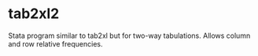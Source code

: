 # tab2xl2
Stata program similar to tab2xl but for two-way tabulations. Allows column and row relative frequencies.
